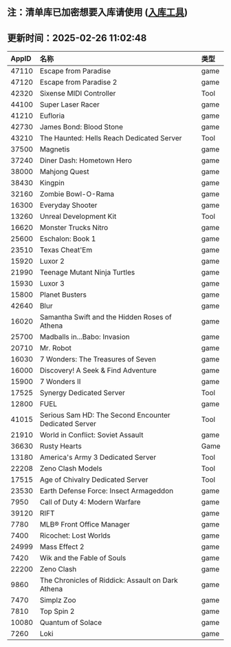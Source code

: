 ## 注：清单库已加密想要入库请使用 ([入库工具](https://github.com/BlankTMing/ManifestAutoUpdate/releases))

## 更新时间：2025-02-26 11:02:48
| AppID | 名称 | 类型  |
| :-------------------- | :----------------------------- | :----------- |
| 47110 | Escape from Paradise| game |
| 47120 | Escape from Paradise 2| game |
| 42320 | Sixense MIDI Controller| Tool |
| 44100 | Super Laser Racer| game |
| 41210 | Eufloria| game |
| 42730 | James Bond: Blood Stone| game |
| 43210 | The Haunted: Hells Reach Dedicated Server| Tool |
| 37500 | Magnetis| game |
| 37240 | Diner Dash: Hometown Hero| game |
| 38000 | Mahjong Quest| game |
| 38430 | Kingpin| game |
| 32160 | Zombie Bowl-O-Rama| game |
| 16300 | Everyday Shooter| game |
| 13260 | Unreal Development Kit| Tool |
| 16620 | Monster Trucks Nitro| game |
| 25600 | Eschalon: Book 1| game |
| 23510 | Texas Cheat'Em| game |
| 15920 | Luxor 2| game |
| 21990 | Teenage Mutant Ninja Turtles| game |
| 15930 | Luxor 3| game |
| 15800 | Planet Busters| game |
| 42640 | Blur| game |
| 16020 | Samantha Swift and the Hidden Roses of Athena| game |
| 25700 | Madballs in...Babo: Invasion| game |
| 20710 | Mr. Robot| game |
| 16030 | 7 Wonders: The Treasures of Seven| game |
| 16000 | Discovery! A Seek & Find Adventure| game |
| 15900 | 7 Wonders II| game |
| 17525 | Synergy Dedicated Server| Tool |
| 12800 | FUEL| game |
| 41015 | Serious Sam HD: The Second Encounter Dedicated Server| Tool |
| 21910 | World in Conflict: Soviet Assault| game |
| 36630 | Rusty Hearts| Game |
| 13180 | America's Army 3 Dedicated Server| Tool |
| 22208 | Zeno Clash Models| Tool |
| 17515 | Age of Chivalry Dedicated Server| Tool |
| 23530 | Earth Defense Force: Insect Armageddon| game |
| 7950 | Call of Duty 4: Modern Warfare| game |
| 39120 | RIFT| game |
| 7780 | MLB® Front Office Manager| game |
| 7400 | Ricochet: Lost Worlds| game |
| 24999 | Mass Effect 2| game |
| 7420 | Wik and the Fable of Souls| game |
| 22200 | Zeno Clash| game |
| 9860 | The Chronicles of Riddick: Assault on Dark Athena| game |
| 7470 | Simplz Zoo| game |
| 7810 | Top Spin 2| game |
| 10080 | Quantum of Solace| game |
| 7260 | Loki| game |
